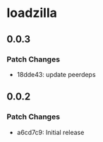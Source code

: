 # loadzilla

## 0.0.3

### Patch Changes

- 18dde43: update peerdeps

## 0.0.2

### Patch Changes

- a6cd7c9: Initial release
